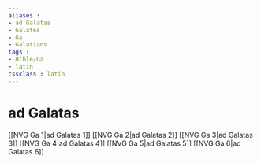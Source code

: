 ```yaml
---
aliases : 
- ad Galatas
- Galates
- Ga
- Galatians
tags : 
- Bible/Ga
- latin
cssclass : latin
---
```


# ad Galatas

[[NVG Ga 1|ad Galatas 1]]
[[NVG Ga 2|ad Galatas 2]]
[[NVG Ga 3|ad Galatas 3]]
[[NVG Ga 4|ad Galatas 4]]
[[NVG Ga 5|ad Galatas 5]]
[[NVG Ga 6|ad Galatas 6]]
